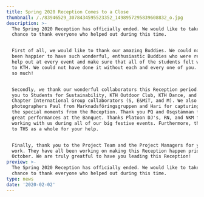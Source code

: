 ```yaml
---
title: Spring 2020 Reception Comes to a Close
thumbnail: /./83946529_3078434595523352_1498957295839608832_o.jpg
description: >-
  The Spring 2020 Reception has officially ended. We would like to take this
  chance to thank everyone who helped out during this time. 


  First of all, we would like to thank our amazing Buddies. We could not have
  been happier to have such wonderful, enthusiastic Buddies who were ready to
  help out at every event and make sure that all of the students felt welcomed
  to KTH. We could not have done it without each and every one of you. Thank you
  so much!


  Secondly, we thank our wonderful collaborators this Reception period. Thank
  you to Students for Sustainability, KTH Outdoor Club, KTH Dance, and our
  Chapter International Group collaborators (S, E&MiT, and M). We also thank the
  photographers Paul from Marknadsföringsgruppen and Hari for capturing all of
  the special moments from the Reception. Thank you PQ and Osqstämman for your
  great performances at the Banquet. Thanks Platoon DJ's, RN, and NKM for
  working with us during all of our big festive events. Furthermore, thank you
  to THS as a whole for your help.


  Finally, thank you to the Project Team and the Project Managers for your hard
  work. They have all been working on making this Reception happen prior to
  October. We are truly greatful to have you leading this Reception!
preview: >-
  The Spring 2020 Reception has officially ended. We would like to take this
  chance to thank everyone who helped out during this time.
type: news
date: '2020-02-02'
---
```


